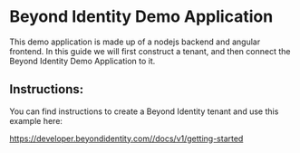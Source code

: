 # Beyond Identity Demo Application
This demo application is made up of a nodejs backend and angular frontend. 
In this guide we will first construct a tenant, and then connect the Beyond Identity Demo Application to it.

## Instructions: 
You can find instructions to create a Beyond Identity tenant and use this example here: 

https://developer.beyondidentity.com//docs/v1/getting-started

